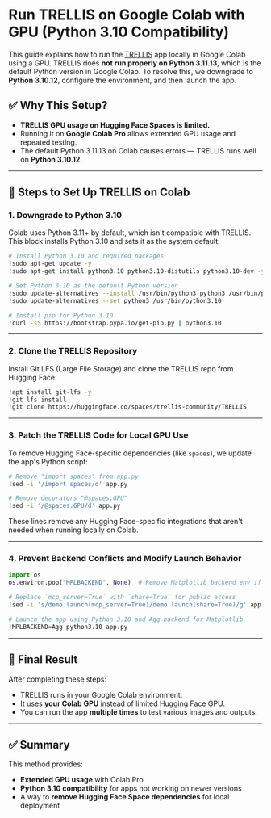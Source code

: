 
# Run TRELLIS on Google Colab with GPU (Python 3.10 Compatibility)

This guide explains how to run the [TRELLIS](https://huggingface.co/spaces/trellis-community/TRELLIS) app locally in Google Colab using a GPU. TRELLIS does **not run properly on Python 3.11.13**, which is the default Python version in Google Colab. To resolve this, we downgrade to **Python 3.10.12**, configure the environment, and then launch the app.

## ✅ Why This Setup?

* **TRELLIS GPU usage on Hugging Face Spaces is limited.**
* Running it on **Google Colab Pro** allows extended GPU usage and repeated testing.
* The default Python 3.11.13 on Colab causes errors — TRELLIS runs well on **Python 3.10.12**.

---

## 🔧 Steps to Set Up TRELLIS on Colab

### 1. Downgrade to Python 3.10

Colab uses Python 3.11+ by default, which isn't compatible with TRELLIS. This block installs Python 3.10 and sets it as the system default:

```bash
# Install Python 3.10 and required packages
!sudo apt-get update -y
!sudo apt-get install python3.10 python3.10-distutils python3.10-dev -y

# Set Python 3.10 as the default Python version
!sudo update-alternatives --install /usr/bin/python3 python3 /usr/bin/python3.10 1
!sudo update-alternatives --set python3 /usr/bin/python3.10

# Install pip for Python 3.10
!curl -sS https://bootstrap.pypa.io/get-pip.py | python3.10
```

---

### 2. Clone the TRELLIS Repository

Install Git LFS (Large File Storage) and clone the TRELLIS repo from Hugging Face:

```bash
!apt install git-lfs -y
!git lfs install
!git clone https://huggingface.co/spaces/trellis-community/TRELLIS
```

---

### 3. Patch the TRELLIS Code for Local GPU Use

To remove Hugging Face-specific dependencies (like `spaces`), we update the app's Python script:

```bash
# Remove "import spaces" from app.py
!sed -i '/import spaces/d' app.py

# Remove decorators "@spaces.GPU"
!sed -i '/@spaces.GPU/d' app.py
```

These lines remove any Hugging Face-specific integrations that aren't needed when running locally on Colab.

---

### 4. Prevent Backend Conflicts and Modify Launch Behavior

```python
import os
os.environ.pop("MPLBACKEND", None)  # Remove Matplotlib backend env if set
```

```bash
# Replace `mcp_server=True` with `share=True` for public access
!sed -i 's/demo.launch(mcp_server=True)/demo.launch(share=True)/g' app.py

# Launch the app using Python 3.10 and Agg backend for Matplotlib
!MPLBACKEND=Agg python3.10 app.py
```

---

## 🚀 Final Result

After completing these steps:

* TRELLIS runs in your Google Colab environment.
* It uses **your Colab GPU** instead of limited Hugging Face GPU.
* You can run the app **multiple times** to test various images and outputs.

---

## ✅ Summary

This method provides:

* **Extended GPU usage** with Colab Pro
* **Python 3.10 compatibility** for apps not working on newer versions
* A way to **remove Hugging Face Space dependencies** for local deployment

